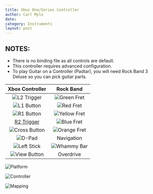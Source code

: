 ```yaml
---
title: Xbox One/Series Controller
author: Carl Mylo
date: 
category: Instruments
layout: post
---
```


## NOTES:

* There is no binding file as all controls are default.
* This controller requires advanced configuration.
* To play Guitar on a Controller (Padtar), you will need Rock Band 3 Deluxe so you can pick guitar parts.

| **Xbox Controller**          | **Rock Band** |
|:------------------:|:---------------------:|
| ![L2 Trigger](https://github.com/hmxmilohax/rb3-pc/blob/main/images/btns/ctrls/xbox/lt.png "Left Trigger") | ![Green Fret](https://github.com/hmxmilohax/rb3-pc/blob/main/images/btns/gtrs/gf.png "Green Fret") |
| ![L1 Button](https://github.com/hmxmilohax/rb3-pc/blob/main/images/btns/ctrls/xbox/lb.png "Left Bumper") | ![Red Fret](https://github.com/hmxmilohax/rb3-pc/blob/main/images/btns/gtrs/rf.png "Red Fret") |
| ![R1 Button](https://github.com/hmxmilohax/rb3-pc/blob/main/images/btns/ctrls/xbox/rb.png "Right Bumper") | ![Yellow Fret](https://github.com/hmxmilohax/rb3-pc/blob/main/images/btns/gtrs/yf.png "Yellow Fret") |
| [R2 Trigger](https://github.com/hmxmilohax/rb3-pc/blob/main/images/btns/ctrls/xbox/rt.png "Right Trigger") | ![Blue Fret](https://github.com/hmxmilohax/rb3-pc/blob/main/images/btns/gtrs/bf.png "Blue Fret") |
| ![Cross Button](https://github.com/hmxmilohax/rb3-pc/blob/main/images/btns/ctrls/xbox/a.png "A Button") | ![Orange Fret](https://github.com/hmxmilohax/rb3-pc/blob/main/images/btns/gtrs/of.png "Orange Fret") |
| ![D-Pad](https://github.com/hmxmilohax/rb3-pc/blob/main/images/btns/ctrls/xbox/dp.png "D-Pad") | Navigation |
| ![Left Stick](https://github.com/hmxmilohax/rb3-pc/blob/main/images/btns/ctrls/xbox/ls.png "Left Stick") | ![Whammy Bar](https://github.com/hmxmilohax/rb3-pc/blob/main/images/btns/gtrs/wb.png "Whammy Bar") |
| ![View Button](https://github.com/hmxmilohax/rb3-pc/blob/main/images/btns/ctrls/xbox/viw.png "View Button") | Overdrive |


![Platform](https://raw.githubusercontent.com/hmxmilohax/rb3-pc/main/assets/images/instruments/xbx.png "Platform") 

![Controller](https://raw.githubusercontent.com/hmxmilohax/rb3-pc/main/assets/images/instruments/ds3controller.png "Controller") 

![Mapping](https://raw.githubusercontent.com/hmxmilohax/rb3-pc/main/assets/images/instruments/xboxmapping.png "Mapping") 
